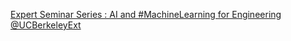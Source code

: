[Expert Seminar Series : AI and #MachineLearning for Engineering   @UCBerkeleyExt](https://qi.tc/qi/111168)